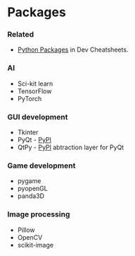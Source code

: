 # Packages

### Related

- [Python Packages](https://michaelcurrin.github.io/dev-cheatsheets/cheatsheets/python/libraries/) in Dev Cheatsheets.


### AI

- Sci-kit learn
- TensorFlow
- PyTorch


### GUI development

- Tkinter
- PyQt - [PyPI](https://pypi.org/project/PyQt5/)
- QtPy - [PyPI](https://pypi.org/project/QtPy/) abtraction layer for PyQt


### Game development

- pygame
- pyopenGL
- panda3D


### Image processing

- Pillow
- OpenCV
- scikit-image
